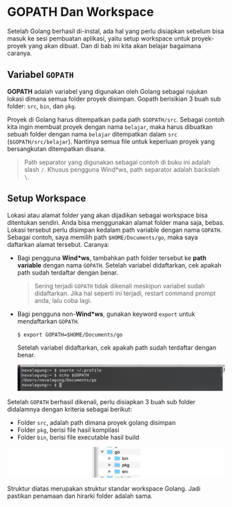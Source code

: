# GOPATH Dan Workspace

Setelah Golang berhasil di-instal, ada hal yang perlu disiapkan sebelum bisa masuk ke sesi pembuatan aplikasi, yaitu setup workspace untuk proyek-proyek yang akan dibuat. Dan di bab ini kita akan belajar bagaimana caranya.

## Variabel `GOPATH`

**GOPATH** adalah variabel yang digunakan oleh Golang sebagai rujukan lokasi dimana semua folder proyek disimpan. Gopath berisikian 3 buah sub folder: `src`, `bin`, dan `pkg`.

Proyek di Golang harus ditempatkan pada path `$GOPATH/src`. Sebagai contoh kita ingin membuat proyek dengan nama `belajar`, maka harus dibuatkan sebuah folder dengan nama `belajar` ditempatkan dalam `src` (`$GOPATH/src/belajar`). Nantinya semua file untuk keperluan proyek yang bersangkutan ditempatkan disana.

> Path separator yang digunakan sebagai contoh di buku ini adalah slash `/`. Khusus pengguna Wind\*ws, path separator adalah backslah `\`.

## Setup Workspace

Lokasi atau alamat folder yang akan dijadikan sebagai workspace bisa ditentukan sendiri. Anda bisa menggunakan alamat folder mana saja, bebas. Lokasi tersebut perlu disimpan kedalam path variable dengan nama `GOPATH`. Sebagai contoh, saya memilih path `$HOME/Documents/go`, maka saya daftarkan alamat tersebut. Caranya:

 - Bagi pengguna **Wind\*ws**, tambahkan path folder tersebut ke **path variable** dengan nama `GOPATH`. Setelah variabel didaftarkan, cek apakah path sudah terdaftar dengan benar.

    > Sering terjadi `GOPATH` tidak dikenali meskipun variabel sudah didaftarkan. Jika hal seperti ini terjadi, restart command prompt anda, lalu coba lagi.

 - Bagi pengguna non-**Wind\*ws**, gunakan keyword `export` untuk mendaftarkan `GOPATH`.

    ```
    $ export GOPATH=$HOME/Documents/go
    ```

    Setelah variabel didaftarkan, cek apakah path sudah terdaftar dengan benar.

    ![Pengecekan `GOPATH` di sistem operasi non-Wind\*ws](images/3_1_path.png)

Setelah `GOPATH` berhasil dikenali, perlu disiapkan 3 buah sub folder didalamnya dengan kriteria sebagai berikut:

 - Folder `src`, adalah path dimana proyek golang disimpan
 - Folder `pkg`, berisi file hasil kompilasi
 - Folder `bin`, berisi file executable hasil build

![Struktur folder dalam worskpace](images/3_2_workspace.png)

Struktur diatas merupakan struktur standar workspace Golang. Jadi pastikan penamaan dan hirarki folder adalah sama.
